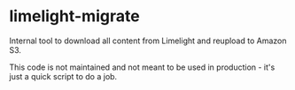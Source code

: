 # limelight-migrate

Internal tool to download all content from Limelight and reupload to Amazon S3. 

This code is not maintained and not meant to be used in production - it's just a quick script to do a job.

